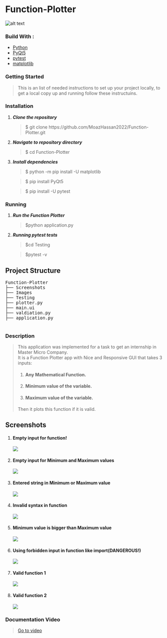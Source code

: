 # Function-Plotter

![alt text](./Images/MasterMicroTask1.jpg)

<h3>Build With : </h3>
 <ul>
  <li><a href="https://www.python.org/">Python</a></li>
  <li><a href="https://build-system.fman.io/pyqt5-tutorial">PyQt5</a></li>
  <li><a href="https://docs.pytest.org/en/7.1.x/">pytest</a></li>
  <li><a href="https://matplotlib.org/">matplotlib</a></li>
 </ul>

   
   
<h3>Getting Started</h3>
<blockquote>
  <p>This is an list of needed instructions to set up your project locally, to get a local copy up and running follow these instructuins.
 </p>
</blockquote>
<h3 href="#Installation">Installation</h3>
<ol>
  <li><strong><em>Clone the repository</em></strong>
    <blockquote>$ git clone https://github.com/MoazHassan2022/Function-Plotter.git</blockquote>
  </li>
  <li> 
  <strong><em>Navigate to repository directory
</em></strong>
    <blockquote>$ cd Function-Plotter</blockquote>
  </li>
  <li> 
  <strong><em>Install dependencies
</em></strong>
    <blockquote>$ python -m pip install -U matplotlib</blockquote>
    <blockquote>$ pip install PyQt5</blockquote>
    <blockquote>$ pip install -U pytest</blockquote>
  </li>
</ol>
<h3 href="#Running">Running</h3>
<ol>
  <li><strong><em>Run the Function Plotter</em></strong>
       <blockquote>$python application.py</blockquote>
  </li>
    <li><strong><em>Running pytest tests </em></strong>
    <blockquote>$cd Testing</blockquote>
    <blockquote>$pytest -v</blockquote>
  </li>
 
</ol>

<h2 href="#Structure">Project Structure</h2>
 <div> 
  <pre>
Function-Plotter
├── Screenshots
├── Images
├── Testing
├── plotter.py
├── main.ui
├── valdiation.py
├── application.py
  </pre>
</div>

<h3>Description</h3>
<blockquote>
  <p>
  This application was implemented for a task to get an internship in Master Micro Company.
  <br>
  It is a Function Plotter app with Nice and Responsive GUI that takes 3 inputs: 
  <ol>
  <li>
  <h4>Any Mathematical Function.</h4>
 </li>
 <li>
  <h4>Minimum value of the variable.</h4>
 </li>
 <li>
  <h4>Maximum value of the variable.</h4>
 </li>
 </ol>
 Then it plots this function if it is valid.
 </p>
</blockquote>

<h2 href="#Screenshots">Screenshots</h2>
<ol>
<li>
  <h4>Empty input for function!</h4>
  <img src="./Screenshots/Empty input for function!.PNG">
 </li>

 <li>
  <h4>Empty input for Minimum and Maximum values</h4>
  <img src="./Screenshots/Empty input for Minimum and Maximum values.PNG">
 </li>
 <li>
  <h4>Entered string in Minimum or Maximum value</h4>
  <img src="./Screenshots/Entered string in Minimum or Maximum value.PNG">
 </li>
 
 <li> 
 <h4>Invalid syntax in function</h4> 
  <img src="./Screenshots/Invalid syntax in function.PNG">
 </li>
 <li> 
 <h4>Minimum value is bigger than Maximum value</h4> 
  <img src="./Screenshots/Minimum value is bigger than Maximum value.PNG">
 </li>
 <li> 
 <h4>Using forbidden input in function like import(DANGEROUS!)</h4> 
  <img src="./Screenshots/Using forbidden input in function like import(DANGEROUS!).PNG">
 </li>
 <li> 
 <h4>Valid function 1</h4> 
  <img src="./Screenshots/Valid function 1.PNG">
 </li>
 <li> 
 <h4>Valid function 2</h4> 
  <img src="./Screenshots/Valid function 2.PNG">
 </li>
</ol>

<h3>Documentation Video</h3>
<blockquote>
  <a href="https://www.youtube.com/watch?v=Nvms-oqXReE">Go to video</a>
</blockquote>

